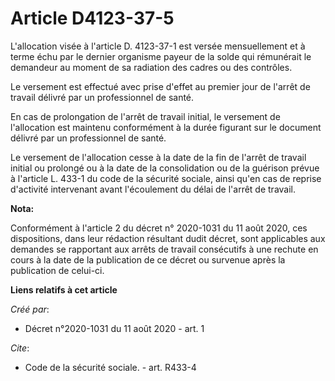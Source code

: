 # Article D4123-37-5

L'allocation visée à l'article D. 4123-37-1 est versée mensuellement et à terme échu par le dernier organisme payeur de la
solde qui rémunérait le demandeur au moment de sa radiation des cadres ou des contrôles. 

Le versement est effectué avec prise d'effet au premier jour de l'arrêt de travail délivré par un professionnel de santé. 

En cas de prolongation de l'arrêt de travail initial, le versement de l'allocation est maintenu conformément à la durée
figurant sur le document délivré par un professionnel de santé. 

Le versement de l'allocation cesse à la date de la fin de l'arrêt de travail initial ou prolongé ou à la date de la
consolidation ou de la guérison prévue à l'article L. 433-1 du code de la sécurité sociale, ainsi qu'en cas de reprise
d'activité intervenant avant l'écoulement du délai de l'arrêt de travail.

**Nota:**

Conformément à l'article 2 du décret n° 2020-1031 du 11 août 2020, ces dispositions, dans leur rédaction résultant dudit
décret, sont applicables aux demandes se rapportant aux arrêts de travail consécutifs à une rechute en cours à la date de la
publication de ce décret ou survenue après la publication de celui-ci.

**Liens relatifs à cet article**

_Créé par_:

  - Décret n°2020-1031 du 11 août 2020 - art. 1

_Cite_:

  - Code de la sécurité sociale. - art. R433-4
